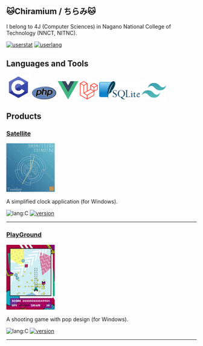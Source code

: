 ## 🐱Chiramium / ちらみ🐱

I belong to 4J (Computer Sciences) in Nagano National College of Technology (NNCT, NITNC).

[![userstat](https://github-readme-stats.vercel.app/api?username=Chiramium&show_icons=true&count_private=true&theme=monokai)](https://github.com/anuraghazra/github-readme-stats)
[![userlang](https://github-readme-stats.vercel.app/api/top-langs/?username=Chiramium&layout=compact&theme=monokai)](https://github.com/anuraghazra/github-readme-stats)


## Languages and Tools

[<img src="./icons/c-lang.svg" alt="c" width="64"/>]()
[<img src="./icons/php.svg" alt="php" width="64"/>]()
[<img src="./icons/vue.svg" alt="vue" height="48"/>]()
[<img src="./icons/laravel.svg" alt="laravel" height="48"/>]()
[<img src="./icons/sqlite.svg" alt="sqlite" height="48"/>]()
[<img src="./icons/tailwind.svg" alt="tailwind" height="48"/>]()

## Products

### [Satellite](https://github.com/Chiramium/Satellite)

<a href="https://github.com/Chiramium/Satellite"><img src="./images/satellite.png" alt="Satellite" width="128"/></a>

A simplified clock application (for Windows). 

![lang:C](https://img.shields.io/badge/language-C-888888?style=flat-square)
[![version](https://img.shields.io/github/v/release/Chiramium/Satellite?style=flat-square)](https://github.com/Chiramium/Satellite/releases) 

----

### [PlayGround](https://github.com/Chiramium/PlayGround)

<a href="https://github.com/Chiramium/PlayGround"><img src="./images/playground.png" alt="PlayGround" width="128"/></a>

A shooting game with pop design (for Windows). 

![lang:C](https://img.shields.io/badge/language-C-888888?style=flat-square)
[![version](https://img.shields.io/github/v/release/Chiramium/PlayGround?style=flat-square)](https://github.com/Chiramium/PlayGround/releases) 

----

